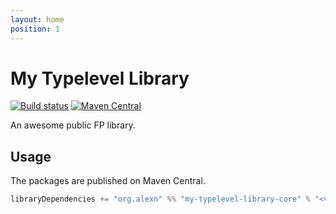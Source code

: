 ```yaml
---
layout: home
position: 1
---
```


# My Typelevel Library

[![Build status](https://github.com/alexandru/my-typelevel-library/workflows/build/badge.svg?branch=master)](https://github.com/alexandru/my-typelevel-library/actions?query=branch%3Amaster+workflow%3Abuild) [![Maven Central](https://maven-badges.herokuapp.com/maven-central/org.alexn/my-typelevel-library-core_2.13/badge.svg)](https://maven-badges.herokuapp.com/maven-central/org.alexn/my-typelevel-library-core_2.13)

An awesome public FP library.

## Usage

The packages are published on Maven Central.

```scala
libraryDependencies += "org.alexn" %% "my-typelevel-library-core" % "<version>"
```
